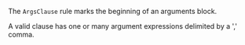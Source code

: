 The `ArgsClause` rule marks the beginning of an arguments block.

A valid clause has one or many argument expressions delimited by a ',' comma.

